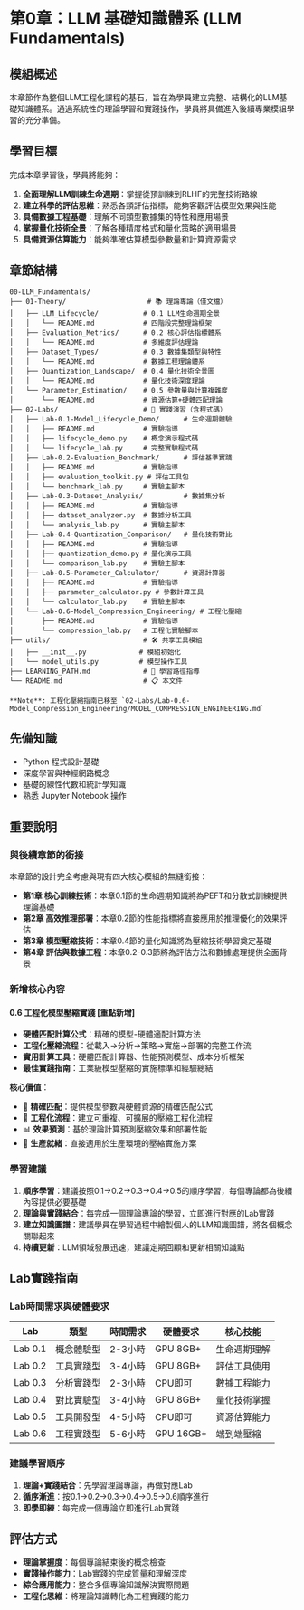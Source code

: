 # 第0章：LLM 基礎知識體系 (LLM Fundamentals)

## 模組概述

本章節作為整個LLM工程化課程的基石，旨在為學員建立完整、結構化的LLM基礎知識體系。通過系統性的理論學習和實踐操作，學員將具備進入後續專業模組學習的充分準備。

## 學習目標

完成本章學習後，學員將能夠：

1. **全面理解LLM訓練生命週期**：掌握從預訓練到RLHF的完整技術路線
2. **建立科學的評估思維**：熟悉各類評估指標，能夠客觀評估模型效果與性能
3. **具備數據工程基礎**：理解不同類型數據集的特性和應用場景
4. **掌握量化技術全景**：了解各種精度格式和量化策略的適用場景
5. **具備資源估算能力**：能夠準確估算模型參數量和計算資源需求

## 章節結構

```
00-LLM_Fundamentals/
├── 01-Theory/                    # 📚 理論專論（僅文檔）
│   ├── LLM_Lifecycle/           # 0.1 LLM生命週期全景
│   │   └── README.md            # 四階段完整理論框架
│   ├── Evaluation_Metrics/      # 0.2 核心評估指標體系
│   │   └── README.md            # 多維度評估理論
│   ├── Dataset_Types/           # 0.3 數據集類型與特性
│   │   └── README.md            # 數據工程理論體系
│   ├── Quantization_Landscape/  # 0.4 量化技術全景圖
│   │   └── README.md            # 量化技術深度理論
│   └── Parameter_Estimation/    # 0.5 參數量與計算複雜度
│       └── README.md            # 資源估算+硬體匹配理論
├── 02-Labs/                     # 🔬 實踐演習（含程式碼）
│   ├── Lab-0.1-Model_Lifecycle_Demo/      # 生命週期體驗
│   │   ├── README.md            # 實驗指導
│   │   ├── lifecycle_demo.py    # 概念演示程式碼
│   │   └── lifecycle_lab.py     # 完整實驗程式碼
│   ├── Lab-0.2-Evaluation_Benchmark/      # 評估基準實踐
│   │   ├── README.md            # 實驗指導
│   │   ├── evaluation_toolkit.py # 評估工具包
│   │   └── benchmark_lab.py     # 實驗主腳本
│   ├── Lab-0.3-Dataset_Analysis/          # 數據集分析
│   │   ├── README.md            # 實驗指導
│   │   ├── dataset_analyzer.py  # 數據分析工具
│   │   └── analysis_lab.py      # 實驗主腳本
│   ├── Lab-0.4-Quantization_Comparison/   # 量化技術對比
│   │   ├── README.md            # 實驗指導
│   │   ├── quantization_demo.py # 量化演示工具
│   │   └── comparison_lab.py    # 實驗主腳本
│   ├── Lab-0.5-Parameter_Calculator/      # 資源計算器
│   │   ├── README.md            # 實驗指導
│   │   ├── parameter_calculator.py # 參數計算工具
│   │   └── calculator_lab.py    # 實驗主腳本
│   └── Lab-0.6-Model_Compression_Engineering/ # 工程化壓縮
│       ├── README.md            # 實驗指導
│       └── compression_lab.py   # 工程化實驗腳本
├── utils/                       # 🛠️ 共享工具模組
│   ├── __init__.py             # 模組初始化
│   └── model_utils.py          # 模型操作工具
├── LEARNING_PATH.md             # 📖 學習路徑指導
└── README.md                    # 📋 本文件

**Note**: 工程化壓縮指南已移至 `02-Labs/Lab-0.6-Model_Compression_Engineering/MODEL_COMPRESSION_ENGINEERING.md`
```

## 先備知識

- Python 程式設計基礎
- 深度學習與神經網路概念
- 基礎的線性代數和統計學知識
- 熟悉 Jupyter Notebook 操作

## 重要說明

### 與後續章節的銜接

本章節的設計完全考慮與現有四大核心模組的無縫銜接：

- **第1章 核心訓練技術**：本章0.1節的生命週期知識將為PEFT和分散式訓練提供理論基礎
- **第2章 高效推理部署**：本章0.2節的性能指標將直接應用於推理優化的效果評估
- **第3章 模型壓縮技術**：本章0.4節的量化知識將為壓縮技術學習奠定基礎
- **第4章 評估與數據工程**：本章0.2-0.3節將為評估方法和數據處理提供全面背景

### 新增核心內容

#### 0.6 工程化模型壓縮實踐 **[重點新增]**
- **硬體匹配計算公式**：精確的模型-硬體適配計算方法
- **工程化壓縮流程**：從載入→分析→策略→實施→部署的完整工作流
- **實用計算工具**：硬體匹配計算器、性能預測模型、成本分析框架
- **最佳實踐指南**：工業級模型壓縮的實施標準和經驗總結

**核心價值**：
- 🎯 **精確匹配**：提供模型參數與硬體資源的精確匹配公式
- 🔧 **工程化流程**：建立可重複、可擴展的壓縮工程化流程
- 📊 **效果預測**：基於理論計算預測壓縮效果和部署性能
- 🚀 **生產就緒**：直接適用於生產環境的壓縮實施方案

### 學習建議

1. **順序學習**：建議按照0.1→0.2→0.3→0.4→0.5的順序學習，每個專論都為後續內容提供必要基礎
2. **理論與實踐結合**：每完成一個理論專論的學習，立即進行對應的Lab實踐
3. **建立知識圖譜**：建議學員在學習過程中繪製個人的LLM知識圖譜，將各個概念關聯起來
4. **持續更新**：LLM領域發展迅速，建議定期回顧和更新相關知識點

## Lab實踐指南

### Lab時間需求與硬體要求
| Lab | 類型 | 時間需求 | 硬體要求 | 核心技能 |
|-----|------|----------|----------|----------|
| Lab 0.1 | 概念體驗型 | 2-3小時 | GPU 8GB+ | 生命週期理解 |
| Lab 0.2 | 工具實踐型 | 3-4小時 | GPU 8GB+ | 評估工具使用 |
| Lab 0.3 | 分析實踐型 | 2-3小時 | CPU即可 | 數據工程能力 |
| Lab 0.4 | 對比實驗型 | 3-4小時 | GPU 8GB+ | 量化技術掌握 |
| Lab 0.5 | 工具開發型 | 4-5小時 | CPU即可 | 資源估算能力 |
| Lab 0.6 | 工程實踐型 | 5-6小時 | GPU 16GB+ | 端到端壓縮 |

### 建議學習順序
1. **理論+實踐結合**：先學習理論專論，再做對應Lab
2. **循序漸進**：按0.1→0.2→0.3→0.4→0.5→0.6順序進行
3. **即學即練**：每完成一個專論立即進行Lab實踐

## 評估方式

- **理論掌握度**：每個專論結束後的概念檢查
- **實踐操作能力**：Lab實踐的完成質量和理解深度
- **綜合應用能力**：整合多個專論知識解決實際問題
- **工程化思維**：將理論知識轉化為工程實踐的能力
